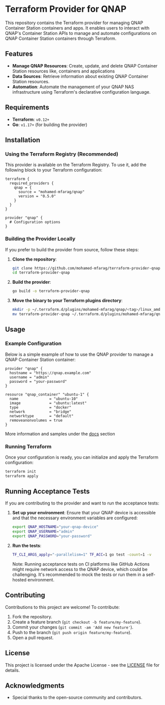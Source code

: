 # Terraform Provider for QNAP

This repository contains the Terraform provider for managing QNAP Container Station containers and apps. It enables users to interact with QNAP's Container Station APIs to manage and automate configurations on QNAP Container Station containers through Terraform.

## Features

- **Manage QNAP Resources**: Create, update, and delete QNAP Container Station resources like, containers and applications
- **Data Sources**: Retrieve information about existing QNAP Container Station resources.
- **Automation**: Automate the management of your QNAP NAS infrastructure using Terraform's declarative configuration language.

## Requirements

- **Terraform**: `v0.12+`
- **Go**: `v1.17+` (for building the provider)

## Installation

### Using the Terraform Registry (Recommended)

This provider is available on the Terraform Registry. To use it, add the following block to your Terraform configuration:

```hcl
terraform {
  required_providers {
    qnap = {
      source = "mohamed-mfarag/qnap"
      version = "0.5.0"
    }
  }
}

provider "qnap" {
  # Configuration options
}
```

### Building the Provider Locally

If you prefer to build the provider from source, follow these steps:

1. **Clone the repository**:

   ```sh
   git clone https://github.com/mohamed-mfarag/terraform-provider-qnap.git
   cd terraform-provider-qnap
   ```

2. **Build the provider**:

   ```sh
   go build -o terraform-provider-qnap
   ```

3. **Move the binary to your Terraform plugins directory**:

   ```sh
   mkdir -p ~/.terraform.d/plugins/mohamed-mfarag/qnap/<tag>/linux_amd64
   mv terraform-provider-qnap ~/.terraform.d/plugins/mohamed-mfarag/qnap/0.5.0/linux_amd64/
   ```

## Usage

### Example Configuration

Below is a simple example of how to use the QNAP provider to manage a QNAP Container Station container:

```hcl
provider "qnap" {
  hostname = "https://qnap.example.com"
  username = "admin"
  password = "your-password"
}

resource "qnap_container" "ubuntu-1" {
  name              = "ubuntu-10"
  image             = "ubuntu:latest"
  type              = "docker"
  network           = "bridge"
  networktype       = "default"
  removeanonvolumes = true
}

```

More information and samples under the [docs](docs) section

### Running Terraform

Once your configuration is ready, you can initialize and apply the Terraform configuration:

```sh
terraform init
terraform apply
```

## Running Acceptance Tests

If you are contributing to the provider and want to run the acceptance tests:

1. **Set up your environment**: Ensure that your QNAP device is accessible and that the necessary environment variables are configured:

   ```sh
   export QNAP_HOSTNAME="your-qnap-device"
   export QNAP_USERNAME="admin"
   export QNAP_PASSWORD="your-password"
   ```

2. **Run the tests**:

   ```sh
   TF_CLI_ARGS_apply="-parallelism=1" TF_ACC=1 go test -count=1 -v
   ```

   Note: Running acceptance tests on CI platforms like GitHub Actions might require network access to the QNAP device, which could be challenging. It's recommended to mock the tests or run them in a self-hosted environment.

## Contributing

Contributions to this project are welcome! To contribute:

1. Fork the repository.
2. Create a feature branch (`git checkout -b feature/my-feature`).
3. Commit your changes (`git commit -am 'Add new feature'`).
4. Push to the branch (`git push origin feature/my-feature`).
5. Open a pull request.

## License

This project is licensed under the Apache License - see the [LICENSE](LICENSE) file for details.

## Acknowledgments

- Special thanks to the open-source community and contributors.